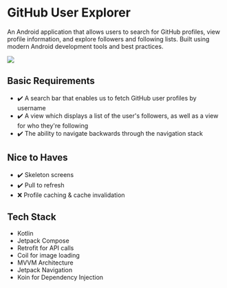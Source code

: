 # GitHub User Explorer

An Android application that allows users to search for GitHub profiles, view profile information, and explore followers and following lists. Built using modern Android development tools and best practices.

[![](https://i.imgur.com/Lwz0vAC.png)](https://i.imgur.com/Lwz0vAC.png)

## Basic Requirements

- ✔️ A search bar that enables us to fetch GitHub user profiles by username
- ✔️ A view which displays a list of the user's followers, as well as a view for who they're following
- ✔️ The ability to navigate backwards through the navigation stack

## Nice to Haves
- ✔️ Skeleton screens
- ✔️ Pull to refresh
- ❌ Profile caching & cache invalidation

## Tech Stack

- Kotlin
- Jetpack Compose
- Retrofit for API calls
- Coil for image loading
- MVVM Architecture
- Jetpack Navigation
- Koin for Dependency Injection
